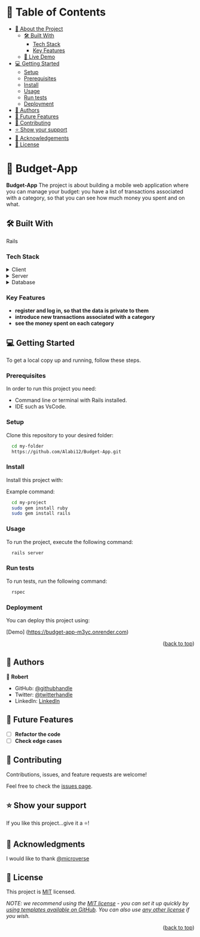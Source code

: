 <a name="readme-top"></a>

# 📗 Table of Contents

- [📖 About the Project](#about-project)
  - [🛠 Built With](#built-with)
    - [Tech Stack](#tech-stack)
    - [Key Features](#key-features)
  - [🚀 Live Demo](#live-demo)
- [💻 Getting Started](#getting-started)
  - [Setup](#setup)
  - [Prerequisites](#prerequisites)
  - [Install](#install)
  - [Usage](#usage)
  - [Run tests](#run-tests)
  - [Deployment](#triangular_flag_on_post-deployment)
- [👥 Authors](#authors)
- [🔭 Future Features](#future-features)
- [🤝 Contributing](#contributing)
- [⭐️ Show your support](#support)
- [🙏 Acknowledgements](#acknowledgements)
- [📝 License](#license)

# 📖 Budget-App <a name="about-project"></a>

**Budget-App**
The project is about building a mobile web application where you can manage your budget: you have a list of transactions associated with a category, so that you can see how much money you spent and on what.

## 🛠 Built With <a name="built-with"></a>

Rails

### Tech Stack <a name="tech-stack"></a>

<details>
  <summary>Client</summary>
</details>

<details>
  <summary>Server</summary>
</details>

<details>
<summary>Database</summary>
</details>

### Key Features <a name="key-features"></a>

- **register and log in, so that the data is private to them**
- **introduce new transactions associated with a category**
- **see the money spent on each category**

## 💻 Getting Started <a name="getting-started"></a>

To get a local copy up and running, follow these steps.

### Prerequisites

In order to run this project you need:

- Command line or terminal with Rails installed.
- IDE such as VsCode.

### Setup

Clone this repository to your desired folder:

```sh
  cd my-folder
  https://github.com/Alabi12/Budget-App.git
```

### Install

Install this project with:

Example command:

```sh
  cd my-project
  sudo gem install ruby
  sudo gem install rails
```

### Usage

To run the project, execute the following command:

```sh
  rails server
```

### Run tests

To run tests, run the following command:

```sh
  rspec
```

### Deployment

You can deploy this project using:

 [Demo] (https://budget-app-m3yc.onrender.com)

 <p align="right">(<a href="#readme-top">back to top</a>)</p>

## 👥 Authors <a name="authors"></a>

👤 **Robert**

- GitHub: [@githubhandle](https://github.com/Alabi12)
- Twitter: [@twitterhandle](https://twitter.com/wolo_robert)
- LinkedIn: [LinkedIn](https://www.linkedin.com/in/robert-alabi/)

## 🔭 Future Features <a name="future-features"></a>

- [ ] **Refactor the code**
- [ ] **Check edge cases**

## 🤝 Contributing <a name="contributing"></a>

Contributions, issues, and feature requests are welcome!

Feel free to check the [issues page](https://github.com/Alabi12/Budget-App.git/issues).

## ⭐️ Show your support <a name="support"></a>

If you like this project...give it a ⭐️!

## 🙏 Acknowledgments <a name="acknowledgements"></a>

I would like to thank [@microverse](https://www.microverse.org/)

## 📝 License <a name="license"></a>

This project is [MIT](https://github.com/Alabi12/Budget-App/blob/dev/LICENSE) licensed.

_NOTE: we recommend using the [MIT license](https://choosealicense.com/licenses/mit/) - you can set it up quickly by [using templates available on GitHub](https://docs.github.com/en/communities/setting-up-your-project-for-healthy-contributions/adding-a-license-to-a-repository). You can also use [any other license](https://choosealicense.com/licenses/) if you wish._

<p align="right">(<a href="#readme-top">back to top</a>)</p>
